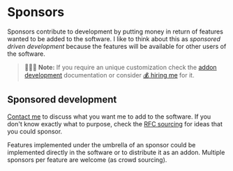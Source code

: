 # Sponsors

Sponsors contribute to development by putting money in return of features wanted to be added to the software. I like to think about this as _sponsored driven development_ because the features will be available for other users of the software.

> 👨🏾‍💻 **Note:** If you require an unique customization check the [addon development](#meh) documentation or consider [💰 hiring me](../chevereto/README.md#contact) for it.

## Sponsored development

[Contact me](../chevereto/README.md#contact) to discuss what you want me to add to the software. If you don't know exactly what to purpose, check the [RFC sourcing](https://github.com/Chevereto/rfc-sourcing/blob/master/RFC.md) for ideas that you could sponsor.

Features implemented under the umbrella of an sponsor could be implemented directly in the software or to distribute it as an addon. Multiple sponsors per feature are welcome (as crowd sourcing).

<!-- ## Sponsored features

The following features have been added thanks to sponsors:

- Nothing yet

## Sponsored addons

The following addons have been made available thanks to sponsors:

- Nothing yet -->
